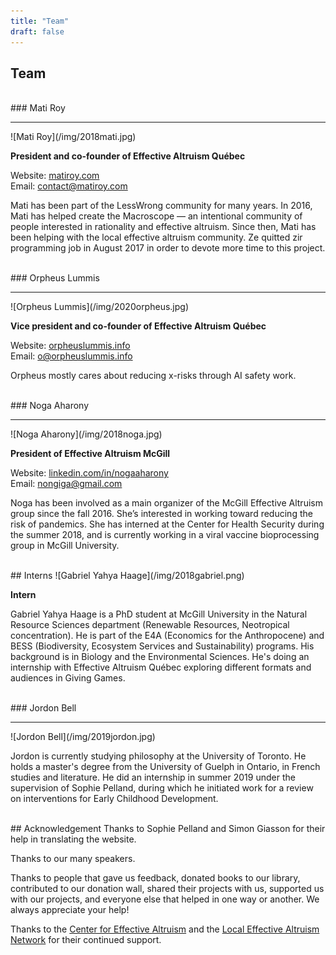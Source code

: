 ```yaml
---
title: "Team"
draft: false
---
```


## Team

<br>
### Mati Roy
<hr>
![Mati Roy](/img/2018mati.jpg)

**President and co-founder of Effective Altruism Québec**

Website: [matiroy.com](http://matiroy.com/)<br>
Email: [contact@matiroy.com](mailto:contact@matiroy.com)<br>

Mati has been part of the LessWrong community for many years. In 2016, Mati has helped create the Macroscope — an intentional community of people interested in rationality and effective altruism. Since then, Mati has been helping with the local effective altruism community. Ze quitted zir programming job in August 2017 in order to devote more time to this project.

<br>
### Orpheus Lummis
<hr>
![Orpheus Lummis](/img/2020orpheus.jpg)

**Vice president and co-founder of Effective Altruism Québec**

Website: [orpheuslummis.info](https://orpheuslummis.info/)<br>
Email: [o@orpheuslummis.info](mailto:o@orpheuslummis.info)

Orpheus mostly cares about reducing x-risks through AI safety work.

<br>
### Noga Aharony
<hr>
![Noga Aharony](/img/2018noga.jpg)

**President of Effective Altruism McGill**

Website: [linkedin.com/in/nogaaharony](https://www.linkedin.com/in/nogaaharony/)<br>
Email: [nongiga@gmail.com](mailto:nongiga@gmail.com)

Noga has been involved as a main organizer of the McGill Effective Altruism group since the fall 2016. She’s interested in working toward reducing the risk of pandemics. She has interned at the Center for Health Security during the summer 2018, and is currently working in a viral vaccine bioprocessing group in McGill University.

<br>
## Interns
![Gabriel Yahya Haage](/img/2018gabriel.png)

**Intern**

Gabriel Yahya Haage is a PhD student at McGill University in the Natural Resource Sciences department (Renewable Resources, Neotropical concentration). He is part of the E4A (Economics for the Anthropocene) and BESS (Biodiversity, Ecosystem Services and Sustainability) programs. His background is in Biology and the Environmental Sciences. He's doing an internship with Effective Altruism Québec exploring different formats and audiences in Giving Games.

<br>
### Jordon Bell
<hr>
![Jordon Bell](/img/2019jordon.jpg)

Jordon is currently studying philosophy at the University of Toronto. He holds a master's degree from the University of Guelph in Ontario, in French studies and literature. He did an internship in summer 2019 under the supervision of Sophie Pelland, during which he  initiated work for a review on interventions for Early Childhood Development.



<br>
## Acknowledgement
Thanks to Sophie Pelland and Simon Giasson for their help in translating the website.

Thanks to our many speakers.

Thanks to people that gave us feedback, donated books to our library, contributed to our donation wall, shared their projects with us, supported us with our projects, and everyone else that helped in one way or another. We always appreciate your help!

Thanks to the [Center for Effective Altruism](https://www.centreforeffectivealtruism.org/) and the [Local Effective Altruism Network](https://rtcharity.org/lean/) for their continued support.